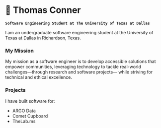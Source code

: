 # 🦾 Thomas Conner

**`Software Engineering Student at The University of Texas at Dallas`**

I am an undergraduate software engineering student at the University of Texas at Dallas in Richardson, Texas.

### My Mission
My mission as a software engineer is to develop accessible solutions that empower communities, leveraging technology to tackle real-world challenges—through research and software projects— while striving for technical and ethical excellence.

### Projects
I have built software for:
<ul>
  <li>ARGO Data</li>
  <li>Comet Cupboard</li>
  <li>TheLab.ms</li>
</ul>
